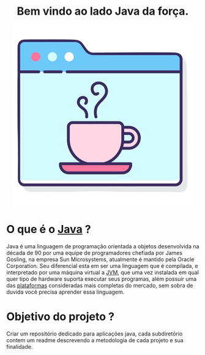 <div align="center">

# Bem vindo ao lado Java da força.

![java](./images/java_page.png) 
</div>

# O que é o <a href="https://pt.m.wikipedia.org/wiki/Java_(linguagem_de_programa%C3%A7%C3%A3o) ">Java</a> ?

Java é uma linguagem de programação orientada a objetos desenvolvida na década de 90 por uma equipe de programadores chefiada por James Gosling, na empresa Sun Microsystems, atualmente é mantido pela Oracle Corporation. Seu diferencial esta em ser uma linguagem que é compilada, e interpretado por uma máquina virtual a <a href="https://pt.m.wikipedia.org/wiki/M%C3%A1quina_virtual_Java ">JVM</a>, que uma vez instalada em qual quer tipo de hardware suporta executar seus programas, além possuir uma das <a href="https://pt.m.wikipedia.org/wiki/Java_(plataforma_de_software) ">plataformas</a> consideradas mais completas do mercado, sem sobra de duvida você precisa aprender essa linguagem.

# Objetivo do projeto ?
Criar um repositório dedicado para aplicações java, cada subdiretório contem um readme descrevendo a metodologia de cada projeto e sua finalidade. 

